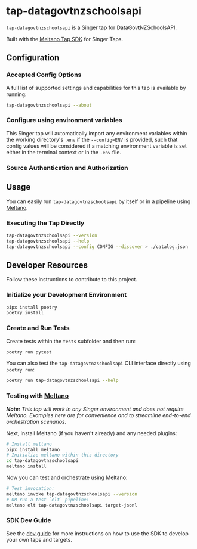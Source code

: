 # tap-datagovtnzschoolsapi

`tap-datagovtnzschoolsapi` is a Singer tap for DataGovtNZSchoolsAPI.

Built with the [Meltano Tap SDK](https://sdk.meltano.com) for Singer Taps.

<!--

Developer TODO: Update the below as needed to correctly describe the install procedure. For instance, if you do not have a PyPi repo, or if you want users to directly install from your git repo, you can modify this step as appropriate.

## Installation

Install from PyPi:

```bash
pipx install tap-datagovtnzschoolsapi
```

Install from GitHub:

```bash
pipx install git+https://github.com/ORG_NAME/tap-datagovtnzschoolsapi.git@main
```

-->

## Configuration

### Accepted Config Options

<!--
Developer TODO: Provide a list of config options accepted by the tap.

This section can be created by copy-pasting the CLI output from:

```
tap-datagovtnzschoolsapi --about --format=markdown
```
-->

A full list of supported settings and capabilities for this
tap is available by running:

```bash
tap-datagovtnzschoolsapi --about
```

### Configure using environment variables

This Singer tap will automatically import any environment variables within the working directory's
`.env` if the `--config=ENV` is provided, such that config values will be considered if a matching
environment variable is set either in the terminal context or in the `.env` file.

### Source Authentication and Authorization

<!--
Developer TODO: If your tap requires special access on the source system, or any special authentication requirements, provide those here.
-->

## Usage

You can easily run `tap-datagovtnzschoolsapi` by itself or in a pipeline using [Meltano](https://meltano.com/).

### Executing the Tap Directly

```bash
tap-datagovtnzschoolsapi --version
tap-datagovtnzschoolsapi --help
tap-datagovtnzschoolsapi --config CONFIG --discover > ./catalog.json
```

## Developer Resources

Follow these instructions to contribute to this project.

### Initialize your Development Environment

```bash
pipx install poetry
poetry install
```

### Create and Run Tests

Create tests within the `tests` subfolder and
  then run:

```bash
poetry run pytest
```

You can also test the `tap-datagovtnzschoolsapi` CLI interface directly using `poetry run`:

```bash
poetry run tap-datagovtnzschoolsapi --help
```

### Testing with [Meltano](https://www.meltano.com)

_**Note:** This tap will work in any Singer environment and does not require Meltano.
Examples here are for convenience and to streamline end-to-end orchestration scenarios._

<!--
Developer TODO:
Your project comes with a custom `meltano.yml` project file already created. Open the `meltano.yml` and follow any "TODO" items listed in
the file.
-->

Next, install Meltano (if you haven't already) and any needed plugins:

```bash
# Install meltano
pipx install meltano
# Initialize meltano within this directory
cd tap-datagovtnzschoolsapi
meltano install
```

Now you can test and orchestrate using Meltano:

```bash
# Test invocation:
meltano invoke tap-datagovtnzschoolsapi --version
# OR run a test `elt` pipeline:
meltano elt tap-datagovtnzschoolsapi target-jsonl
```

### SDK Dev Guide

See the [dev guide](https://sdk.meltano.com/en/latest/dev_guide.html) for more instructions on how to use the SDK to
develop your own taps and targets.
